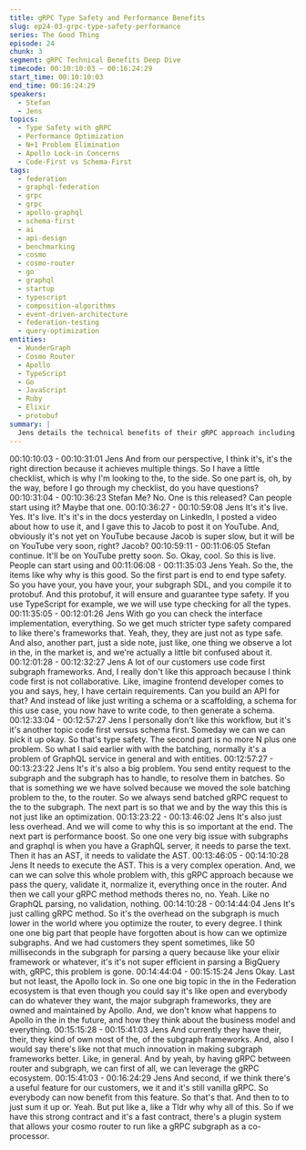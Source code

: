 ```yaml
---
title: gRPC Type Safety and Performance Benefits
slug: ep24-03-grpc-type-safety-performance
series: The Good Thing
episode: 24
chunk: 3
segment: gRPC Technical Benefits Deep Dive
timecode: 00:10:10:03 – 00:16:24:29
start_time: 00:10:10:03
end_time: 00:16:24:29
speakers:
  - Stefan
  - Jens
topics:
  - Type Safety with gRPC
  - Performance Optimization
  - N+1 Problem Elimination
  - Apollo Lock-in Concerns
  - Code-First vs Schema-First
tags:
  - federation
  - graphql-federation
  - grpc
  - grpc
  - apollo-graphql
  - schema-first
  - ai
  - api-design
  - benchmarking
  - cosmo
  - cosmo-router
  - go
  - graphql
  - startup
  - typescript
  - composition-algorithms
  - event-driven-architecture
  - federation-testing
  - query-optimization
entities:
  - WunderGraph
  - Cosmo Router
  - Apollo
  - TypeScript
  - Go
  - JavaScript
  - Ruby
  - Elixir
  - protobuf
summary: |
  Jens details the technical benefits of their gRPC approach including guaranteed end-to-end type safety, elimination of N+1 problems through router-level batching, significant performance improvements by removing GraphQL parsing overhead, and reduced dependency on Apollo's ecosystem. He also critiques code-first approaches as less collaborative than schema-first development.
---
```


00:10:10:03 - 00:10:31:01
Jens
And from our perspective, I think it's, it's the right direction because it achieves multiple things.
So I have a little checklist, which is why I'm looking to the, to the side. So one part is, oh, by the
way, before I go through my checklist, do you have questions?
00:10:31:04 - 00:10:36:23
Stefan
Me? No. One is this released? Can people start using it? Maybe that one.
00:10:36:27 - 00:10:59:08
Jens
It's it's live. Yes. It's live. It's it's in the docs yesterday on LinkedIn, I posted a video about how to
use it, and I gave this to Jacob to post it on YouTube. And, obviously it's not yet on YouTube
because Jacob is super slow, but it will be on YouTube very soon, right? Jacob?
00:10:59:11 - 00:11:06:05
Stefan
continue.
It'll be on YouTube pretty soon. So. Okay, cool. So this is live. People can start using and
00:11:06:08 - 00:11:35:03
Jens
Yeah. So the, the items like why why is this good. So the first part is end to end type safety. So
you have your, you have your, your subgraph SDL, and you compile it to protobuf. And this
protobuf, it will ensure and guarantee type safety. If you use TypeScript for example, we we will
use type checking for all the types.
00:11:35:05 - 00:12:01:26
Jens
With go you can check the interface implementation, everything. So we get much stricter type
safety compared to like there's frameworks that. Yeah, they, they are just not as type safe. And
also, another part, just a side note, just like, one thing we observe a lot in the, in the market is,
and we're actually a little bit confused about it.
00:12:01:28 - 00:12:32:27
Jens
A lot of our customers use code first subgraph frameworks. And, I really don't like this approach
because I think code first is not collaborative. Like, imagine frontend developer comes to you
and says, hey, I have certain requirements. Can you build an API for that? And instead of like
just writing a schema or a scaffolding, a schema for this use case, you now have to write code,
to then generate a schema.
00:12:33:04 - 00:12:57:27
Jens
I personally don't like this workflow, but it's it's another topic code first versus schema first.
Someday we can we can pick it up okay. So that's type safety. The second part is no more N
plus one problem. So what I said earlier with with the batching, normally it's a problem of
GraphQL service in general and with entities.
00:12:57:27 - 00:13:23:22
Jens
It's it's also a big problem. You send entity request to the subgraph and the subgraph has to
handle, to resolve them in batches. So that is something we we have solved because we moved
the sole batching problem to the, to the router. So we always send batched gRPC request to the
to the subgraph. The next part is so that we and by the way this this is not just like an
optimization.
00:13:23:22 - 00:13:46:02
Jens
It's also just less overhead. And we will come to why this is so important at the end. The next
part is performance boost. So one one very big issue with subgraphs and graphql is when you
have a GraphQL server, it needs to parse the text. Then it has an AST, it needs to validate the
AST.
00:13:46:05 - 00:14:10:28
Jens
It needs to execute the AST. This is a very complex operation. And, we can we can solve this
whole problem with, this gRPC approach because we pass the query, validate it, normalize it,
everything once in the router. And then we call your gRPC method methods theres no, no. Yeah.
Like no GraphQL parsing, no validation, nothing.
00:14:10:28 - 00:14:44:04
Jens
It's just calling gRPC method. So it's the overhead on the subgraph is much lower in the world
where you optimize the router, to every degree. I think one one big part that people have
forgotten about is how can we optimize subgraphs. And we had customers they spent
sometimes, like 50 milliseconds in the subgraph for parsing a query because like your elixir
framework or whatever, it's it's not super efficient in parsing a BigQuery with, gRPC, this
problem is gone.
00:14:44:04 - 00:15:15:24
Jens
Okay. Last but not least, the Apollo lock in. So one one big topic in the in the Federation
ecosystem is that even though you could say it's like open and everybody can do whatever they
want, the major subgraph frameworks, they are owned and maintained by Apollo. And, we don't
know what happens to Apollo in the in the future, and how they think about the business model
and everything.
00:15:15:28 - 00:15:41:03
Jens
And currently they have their, their, they kind of own most of the, of the subgraph frameworks.
And, also I would say there's like not that much innovation in making subgraph frameworks
better. Like, in general. And by yeah, by having gRPC between router and subgraph, we can
first of all, we can leverage the gRPC ecosystem.
00:15:41:03 - 00:16:24:29
Jens
And second, if we think there's a useful feature for our customers, we it and it's still vanilla
gRPC. So everybody can now benefit from this feature. So that's that. And then to to just sum it
up or. Yeah. But put like a, like a Tldr why why all of this. So if we have this strong contract and
it's a fast contract, there's a plugin system that allows your cosmo router to run like a gRPC
subgraph as a co-processor.